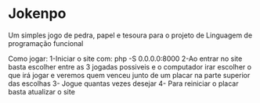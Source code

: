 # Jokenpo
 Um simples jogo de pedra, papel e tesoura para o projeto de Linguagem de programação funcional

Como jogar:
1-Iniciar o site com: php -S 0.0.0.0:8000
2-Ao entrar no site basta escolher entre as 3 jogadas possiveis e o computador irar escolher o que irá jogar e veremos quem venceu junto de um placar na parte superior das escolhas
3- Jogue quantas vezes desejar
4- Para reiniciar o placar basta atualizar o site
